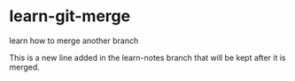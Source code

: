 # learn-git-merge

learn how to merge another branch

This is a new line added in the learn-notes branch that will be kept after it is merged.


